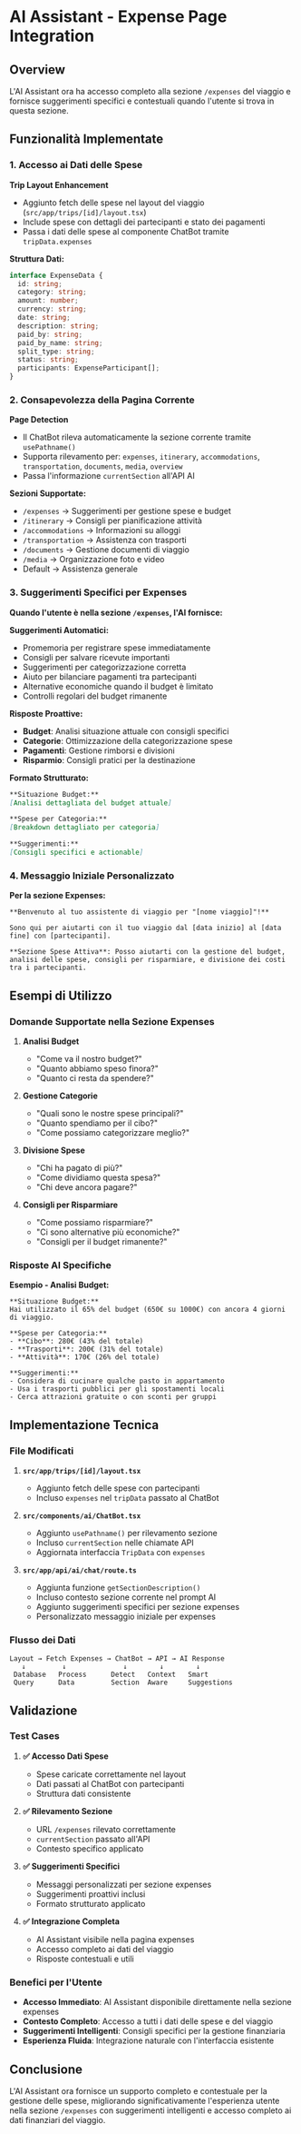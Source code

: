 # AI Assistant - Expense Page Integration

## Overview

L'AI Assistant ora ha accesso completo alla sezione `/expenses` del viaggio e fornisce suggerimenti specifici e contestuali quando l'utente si trova in questa sezione.

## Funzionalità Implementate

### 1. **Accesso ai Dati delle Spese**

**Trip Layout Enhancement**
- Aggiunto fetch delle spese nel layout del viaggio (`src/app/trips/[id]/layout.tsx`)
- Include spese con dettagli dei partecipanti e stato dei pagamenti
- Passa i dati delle spese al componente ChatBot tramite `tripData.expenses`

**Struttura Dati:**
```typescript
interface ExpenseData {
  id: string;
  category: string;
  amount: number;
  currency: string;
  date: string;
  description: string;
  paid_by: string;
  paid_by_name: string;
  split_type: string;
  status: string;
  participants: ExpenseParticipant[];
}
```

### 2. **Consapevolezza della Pagina Corrente**

**Page Detection**
- Il ChatBot rileva automaticamente la sezione corrente tramite `usePathname()`
- Supporta rilevamento per: `expenses`, `itinerary`, `accommodations`, `transportation`, `documents`, `media`, `overview`
- Passa l'informazione `currentSection` all'API AI

**Sezioni Supportate:**
- `/expenses` → Suggerimenti per gestione spese e budget
- `/itinerary` → Consigli per pianificazione attività
- `/accommodations` → Informazioni su alloggi
- `/transportation` → Assistenza con trasporti
- `/documents` → Gestione documenti di viaggio
- `/media` → Organizzazione foto e video
- Default → Assistenza generale

### 3. **Suggerimenti Specifici per Expenses**

**Quando l'utente è nella sezione `/expenses`, l'AI fornisce:**

**Suggerimenti Automatici:**
- Promemoria per registrare spese immediatamente
- Consigli per salvare ricevute importanti
- Suggerimenti per categorizzazione corretta
- Aiuto per bilanciare pagamenti tra partecipanti
- Alternative economiche quando il budget è limitato
- Controlli regolari del budget rimanente

**Risposte Proattive:**
- **Budget**: Analisi situazione attuale con consigli specifici
- **Categorie**: Ottimizzazione della categorizzazione spese
- **Pagamenti**: Gestione rimborsi e divisioni
- **Risparmio**: Consigli pratici per la destinazione

**Formato Strutturato:**
```markdown
**Situazione Budget:**
[Analisi dettagliata del budget attuale]

**Spese per Categoria:**
[Breakdown dettagliato per categoria]

**Suggerimenti:**
[Consigli specifici e actionable]
```

### 4. **Messaggio Iniziale Personalizzato**

**Per la sezione Expenses:**
```
**Benvenuto al tuo assistente di viaggio per "[nome viaggio]"!**

Sono qui per aiutarti con il tuo viaggio dal [data inizio] al [data fine] con [partecipanti].

**Sezione Spese Attiva**: Posso aiutarti con la gestione del budget, 
analisi delle spese, consigli per risparmiare, e divisione dei costi 
tra i partecipanti.
```

## Esempi di Utilizzo

### Domande Supportate nella Sezione Expenses

1. **Analisi Budget**
   - "Come va il nostro budget?"
   - "Quanto abbiamo speso finora?"
   - "Quanto ci resta da spendere?"

2. **Gestione Categorie**
   - "Quali sono le nostre spese principali?"
   - "Quanto spendiamo per il cibo?"
   - "Come possiamo categorizzare meglio?"

3. **Divisione Spese**
   - "Chi ha pagato di più?"
   - "Come dividiamo questa spesa?"
   - "Chi deve ancora pagare?"

4. **Consigli per Risparmiare**
   - "Come possiamo risparmiare?"
   - "Ci sono alternative più economiche?"
   - "Consigli per il budget rimanente?"

### Risposte AI Specifiche

**Esempio - Analisi Budget:**
```
**Situazione Budget:**
Hai utilizzato il 65% del budget (650€ su 1000€) con ancora 4 giorni di viaggio.

**Spese per Categoria:**
- **Cibo**: 280€ (43% del totale)
- **Trasporti**: 200€ (31% del totale)  
- **Attività**: 170€ (26% del totale)

**Suggerimenti:**
- Considera di cucinare qualche pasto in appartamento
- Usa i trasporti pubblici per gli spostamenti locali
- Cerca attrazioni gratuite o con sconti per gruppi
```

## Implementazione Tecnica

### File Modificati

1. **`src/app/trips/[id]/layout.tsx`**
   - Aggiunto fetch delle spese con partecipanti
   - Incluso `expenses` nel `tripData` passato al ChatBot

2. **`src/components/ai/ChatBot.tsx`**
   - Aggiunto `usePathname()` per rilevamento sezione
   - Incluso `currentSection` nelle chiamate API
   - Aggiornata interfaccia `TripData` con `expenses`

3. **`src/app/api/ai/chat/route.ts`**
   - Aggiunta funzione `getSectionDescription()`
   - Incluso contesto sezione corrente nel prompt AI
   - Aggiunto suggerimenti specifici per sezione expenses
   - Personalizzato messaggio iniziale per expenses

### Flusso dei Dati

```
Layout → Fetch Expenses → ChatBot → API → AI Response
   ↓         ↓              ↓        ↓        ↓
 Database   Process      Detect   Context   Smart
 Query      Data         Section  Aware     Suggestions
```

## Validazione

### Test Cases

1. **✅ Accesso Dati Spese**
   - Spese caricate correttamente nel layout
   - Dati passati al ChatBot con partecipanti
   - Struttura dati consistente

2. **✅ Rilevamento Sezione**
   - URL `/expenses` rilevato correttamente
   - `currentSection` passato all'API
   - Contesto specifico applicato

3. **✅ Suggerimenti Specifici**
   - Messaggi personalizzati per sezione expenses
   - Suggerimenti proattivi inclusi
   - Formato strutturato applicato

4. **✅ Integrazione Completa**
   - AI Assistant visibile nella pagina expenses
   - Accesso completo ai dati del viaggio
   - Risposte contestuali e utili

### Benefici per l'Utente

- **Accesso Immediato**: AI Assistant disponibile direttamente nella sezione expenses
- **Contesto Completo**: Accesso a tutti i dati delle spese e del viaggio
- **Suggerimenti Intelligenti**: Consigli specifici per la gestione finanziaria
- **Esperienza Fluida**: Integrazione naturale con l'interfaccia esistente

## Conclusione

L'AI Assistant ora fornisce un supporto completo e contestuale per la gestione delle spese, migliorando significativamente l'esperienza utente nella sezione `/expenses` con suggerimenti intelligenti e accesso completo ai dati finanziari del viaggio.
